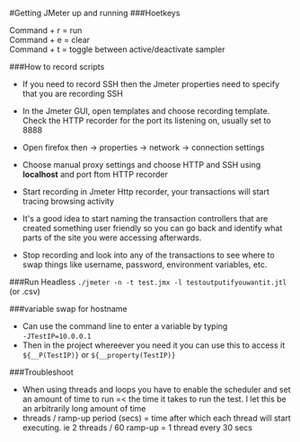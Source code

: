 #Getting JMeter up and running
###Hoetkeys

Command + r = run  
Command + e = clear  
Command + t = toggle between active/deactivate sampler 

###How to record scripts

- If you need to record SSH then the Jmeter properties need to specify that you are recording SSH

- In the Jmeter GUI, open templates and choose recording template.  Check the HTTP recorder for the port its listening on, usually set to 8888

- Open firefox then -> properties -> network -> connection settings

- Choose manual proxy settings and choose HTTP and SSH using __localhost__ and port ftom HTTP recorder
- Start recording in Jmeter Http recorder, your transactions will start tracing browsing activity
- It's a good idea to start naming the transaction controllers that are created something user friendly so you can go back and identify what parts of the site you were accessing afterwards.  
- Stop recording and look into any of the transactions to see where to swap things like username, password, environment variables, etc.

###Run Headless
`./jmeter -n -t test.jmx -l testoutputifyouwantit.jtl` (or .csv)

###variable swap for hostname
- Can use the command line to enter a variable by typing   
`-JTestIP=10.0.0.1`
- Then in the project whereever you need it you can use this to access it  
`${__P(TestIP)}`  or `${__property(TestIP)}`


###Troubleshoot
- When using threads and loops you have to enable the scheduler and set an amount of time to run =< the time it takes to run the test.  I let this be an arbitrarily long amount of time
- threads / ramp-up period (secs) = time after which each thread will start executing.  ie 2 threads / 60 ramp-up = 1 thread every 30 secs

